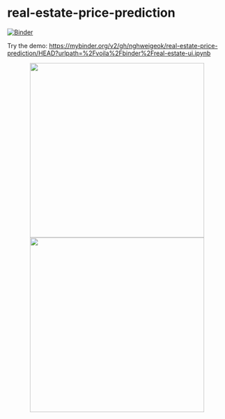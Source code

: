 # real-estate-price-prediction

[![Binder](https://mybinder.org/badge_logo.svg)](https://mybinder.org/v2/gh/nghweigeok/real-estate-price-prediction/HEAD?urlpath=%2Fvoila%2Fbinder%2Freal-estate-ui.ipynb)

Try the demo: https://mybinder.org/v2/gh/nghweigeok/real-estate-price-prediction/HEAD?urlpath=%2Fvoila%2Fbinder%2Freal-estate-ui.ipynb

<div align="center">
    <img src="/binder_config.jpg" width="400px"</img> 
</div>

<div align="center">
    <img src="/ui_prediction.jpg" width="400px"</img> 
</div>

